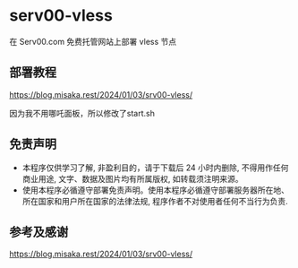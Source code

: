 # serv00-vless

在 Serv00.com 免费托管网站上部署 vless 节点

## 部署教程

https://blog.misaka.rest/2024/01/03/srv00-vless/

因为我不用哪吒面板，所以修改了start.sh

## 免责声明

* 本程序仅供学习了解, 非盈利目的，请于下载后 24 小时内删除, 不得用作任何商业用途, 文字、数据及图片均有所属版权, 如转载须注明来源。
* 使用本程序必循遵守部署免责声明。使用本程序必循遵守部署服务器所在地、所在国家和用户所在国家的法律法规, 程序作者不对使用者任何不当行为负责.

## 参考及感谢
https://blog.misaka.rest/2024/01/03/srv00-vless/
